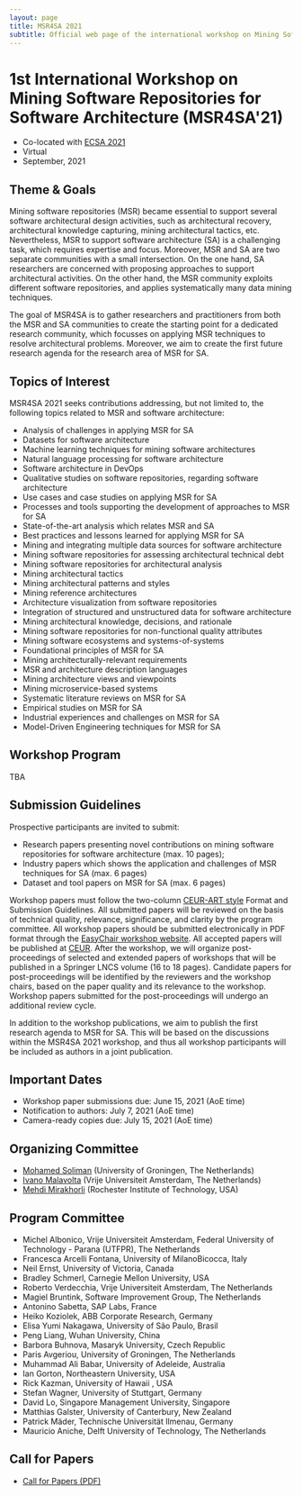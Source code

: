 ```yaml
---
layout: page
title: MSR4SA 2021
subtitle: Official web page of the international workshop on Mining Software Repositories for Software Architecture
---
```


# 1st International Workshop on Mining Software Repositories for Software Architecture (MSR4SA'21)  

- Co-located with [ECSA 2021](https://conf.researchr.org/home/ecsa-2021) 
- Virtual
- September, 2021

## Theme & Goals
Mining software repositories (MSR) became essential to support several software architectural design activities, such as architectural recovery, architectural knowledge capturing, mining architectural tactics, etc. Nevertheless, MSR to support software architecture (SA) is a challenging task, which requires expertise and focus. Moreover, MSR and SA are two separate communities with a small intersection. On the one hand, SA researchers are concerned with proposing approaches to support architectural activities. On the other hand, the MSR community exploits different software repositories, and applies systematically many data mining techniques.

The goal of MSR4SA is to gather researchers and practitioners from both the MSR and SA communities to create the starting point for a dedicated research community, which focusses on applying MSR techniques to resolve architectural problems. Moreover, we aim to create the first future research agenda for the research area of MSR for SA.

## Topics of Interest

MSR4SA 2021 seeks contributions addressing, but not limited to, the following topics related to MSR and software architecture:
- Analysis of challenges in applying MSR for SA
- Datasets for software architecture
- Machine learning techniques for mining software architectures
- Natural language processing for software architecture
- Software architecture in DevOps
- Qualitative studies on software repositories, regarding software architecture
- Use cases and case studies on applying MSR for SA
- Processes and tools supporting the development of approaches to MSR for SA
- State-of-the-art analysis which relates MSR and SA
- Best practices and lessons learned for applying MSR for SA
- Mining and integrating multiple data sources for software architecture
- Mining software repositories for assessing architectural technical debt
- Mining software repositories for architectural analysis
- Mining architectural tactics
- Mining architectural patterns and styles
- Mining reference architectures
- Architecture visualization from software repositories
- Integration of structured and unstructured data for software architecture 
- Mining architectural knowledge, decisions, and rationale
- Mining software repositories for non-functional quality attributes
- Mining software ecosystems and systems-of-systems
- Foundational principles of MSR for SA
- Mining architecturally-relevant requirements
- MSR and architecture description languages
- Mining architecture views and viewpoints
- Mining microservice-based systems
- Systematic literature reviews on MSR for SA
- Empirical studies on MSR for SA
- Industrial experiences and challenges on MSR for SA
- Model-Driven Engineering techniques for MSR for SA

## Workshop Program 

TBA

## Submission Guidelines 

Prospective participants are invited to submit:
- Research papers presenting novel contributions on mining software repositories for software architecture (max. 10 pages);
- Industry papers which shows the application and challenges of MSR techniques for SA (max. 6 pages)
- Dataset and tool papers on MSR for SA (max. 6 pages)

Workshop papers must follow the two-column [CEUR-ART style](http://ceur-ws.org/Vol-XXX/CEURART.zip) Format and Submission Guidelines. All submitted papers will be reviewed on the basis of technical quality, relevance, significance, and clarity by the program committee. All workshop papers should be submitted electronically in PDF format through the [EasyChair workshop website](https://easychair.org/my/conference?conf=msr4sa2021). All accepted papers will be published at [CEUR](http://ceur-ws.org). After the workshop, we will organize post-proceedings of selected and extended papers of workshops that will be published in a Springer LNCS volume (16 to 18 pages). Candidate papers for post-proceedings will be identified by the reviewers and the workshop chairs, based on the paper quality and its relevance to the workshop. Workshop papers submitted for the post-proceedings will undergo an additional review cycle.

In addition to the workshop publications, we aim to publish the first research agenda to MSR for SA. This will be based on the discussions within the MSR4SA 2021 workshop, and thus all workshop participants will be included as authors in a joint publication.

## Important Dates 
- Workshop paper submissions due: June 15, 2021 (AoE time)
- Notification to authors: July 7, 2021 (AoE time)
- Camera-ready copies due: July 15, 2021 (AoE time)

## Organizing Committee 
- [Mohamed Soliman](https://www.rug.nl/staff/m.a.m.soliman/?lang=en) (University of Groningen, The Netherlands)
- [Ivano Malavolta](http://www.ivanomalavolta.com) (Vrije Universiteit Amsterdam, The Netherlands)
- [Mehdi Mirakhorli](http://www.se.rit.edu/~mehdi) (Rochester Institute of Technology, USA)

## Program Committee 
- Michel Albonico, Vrije Universiteit Amsterdam, Federal University of Technology - Parana (UTFPR), The Netherlands
- Francesca Arcelli Fontana, University of MilanoBicocca, Italy
- Neil Ernst, University of Victoria, Canada
- Bradley Schmerl, Carnegie Mellon University, USA
- Roberto Verdecchia, Vrije Universiteit Amsterdam, The Netherlands
- Magiel Bruntink, Software Improvement Group, The Netherlands
- Antonino Sabetta, SAP Labs, France
- Heiko Koziolek, ABB Corporate Research, Germany
- Elisa Yumi Nakagawa, University of São Paulo, Brasil
- Peng Liang, Wuhan University, China
- Barbora Buhnova, Masaryk University, Czech Republic
- Paris Avgeriou, University of Groningen, The Netherlands
- Muhammad Ali Babar, University of Adeleide, Australia
- Ian Gorton, Northeastern University, USA
- Rick Kazman, University of Hawaii , USA
- Stefan Wagner, University of Stuttgart, Germany
- David Lo, Singapore Management University, Singapore
- Matthias Galster, University of Canterbury, New Zealand
- Patrick Mäder, Technische Universität Ilmenau, Germany
- Mauricio Aniche, Delft University of Technology, The Netherlands


## Call for Papers 
- [Call for Papers (PDF)](https://github.com/msr4sa/msr4sa.github.io/raw/master/downloads/MSR4SA_2021_cfp.pdf)

